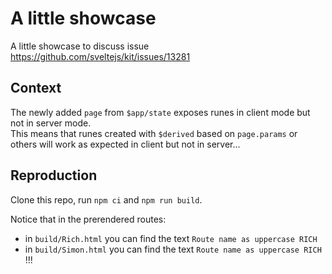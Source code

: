# A little showcase

A little showcase to discuss issue https://github.com/sveltejs/kit/issues/13281

## Context

The newly added `page` from `$app/state` exposes runes in client mode but not in server mode.  
This means that runes created with `$derived` based on `page.params` or others will work as expected in client but not in server...

## Reproduction

Clone this repo, run `npm ci` and `npm run build`.

Notice that in the prerendered routes:

* in `build/Rich.html` you can find the text `Route name as uppercase RICH`
* in `build/Simon.html` you can find the text `Route name as uppercase RICH` !!!
